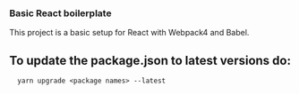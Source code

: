 ### Basic React boilerplate

This project is a basic setup for React with Webpack4 and Babel.

## To update the package.json to latest versions do:

```shell
  yarn upgrade <package names> --latest
```
